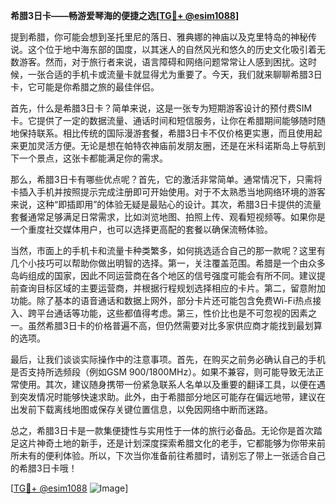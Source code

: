 **希腊3日卡——畅游爱琴海的便捷之选[[TG💪+ @esim1088](https://t.me/s/esim1088)]**

提到希腊，你可能会想到圣托里尼的落日、雅典娜的神庙以及克里特岛的神秘传说。这个位于地中海东部的国度，以其迷人的自然风光和悠久的历史文化吸引着无数游客。然而，对于旅行者来说，语言障碍和网络问题常常让人感到困扰。这时候，一张合适的手机卡或流量卡就显得尤为重要了。今天，我们就来聊聊希腊3日卡，它可能是你希腊之旅的最佳伴侣。

首先，什么是希腊3日卡？简单来说，这是一张专为短期游客设计的预付费SIM卡。它提供了一定的数据流量、通话时间和短信服务，让你在希腊期间能够随时随地保持联系。相比传统的国际漫游套餐，希腊3日卡不仅价格更实惠，而且使用起来更加灵活方便。无论是想在帕特农神庙前发朋友圈，还是在米科诺斯岛上导航到下一个景点，这张卡都能满足你的需求。

那么，希腊3日卡有哪些优点呢？首先，它的激活非常简单。通常情况下，只需将卡插入手机并按照提示完成注册即可开始使用。对于不太熟悉当地网络环境的游客来说，这种“即插即用”的体验无疑是最贴心的设计。其次，希腊3日卡提供的流量套餐通常足够满足日常需求，比如浏览地图、拍照上传、观看短视频等。如果你是一个重度社交媒体用户，也可以选择更高配的套餐以确保流畅体验。

当然，市面上的手机卡和流量卡种类繁多，如何挑选适合自己的那一款呢？这里有几个小技巧可以帮助你做出明智的选择。第一，关注覆盖范围。希腊是一个由众多岛屿组成的国家，因此不同运营商在各个地区的信号强度可能会有所不同。建议提前查询目标区域的主要运营商，并根据行程规划选择相应的卡片。第二，留意附加功能。除了基本的语音通话和数据上网外，部分卡片还可能包含免费Wi-Fi热点接入、跨平台通话等功能，这些都值得考虑。第三，性价比也是不可忽视的因素之一。虽然希腊3日卡的价格普遍不高，但仍然需要对比多家供应商才能找到最划算的选项。

最后，让我们谈谈实际操作中的注意事项。首先，在购买之前务必确认自己的手机是否支持所选频段（例如GSM 900/1800MHz）。如果不兼容，则可能导致无法正常使用。其次，建议随身携带一份紧急联系人名单以及重要的翻译工具，以便在遇到突发情况时能够快速求助。此外，由于希腊部分地区可能存在偏远地带，建议在出发前下载离线地图或保存关键位置信息，以免因网络中断而迷路。

总之，希腊3日卡是一款集便捷性与实用性于一体的旅行必备品。无论你是首次踏足这片神奇土地的新手，还是计划深度探索希腊文化的老手，它都能够为你带来前所未有的便利体验。所以，下次当你准备前往希腊时，请别忘了带上一张适合自己的希腊3日卡哦！

[[TG💪+ @esim1088](https://t.me/s/esim1088) ![Image](https://i.postimg.cc/4NQfJmqS/Snipaste-2025-05-13-00-14-12.png)]